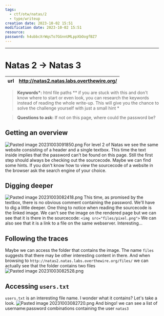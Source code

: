 ```yaml
---
tags:
  - ctf/otw/natas/2
  - type/writeup
creation date: 2023-10-02 15:51
modification date: 2023-10-02 15:51
resource: 
password: h4ubbcXrWqsTo7GGnnUMLppXbOogfBZ7
---
```

---
# Natas 2 -> Natas 3

| url |http://natas2.natas.labs.overthewire.org/|
| ---| --|

> **Keywords\*:** html file paths 
> *\*  if you are stuck with this and don't know where to start or even look, you can research the keywords instead of reading the whole write-up. This will give you the chance to solve the challenge yourself with just a small hint *

> **Questions to ask:**
> If not on this page, where could the password be?

## Getting an overview
![Pasted image 20231003091850.png](Pasted%20image%2020231003091850.png)
For level 2 of Natas we see the same website consisting of a header and a single textbox. This time the text inside implies that the password can't be found on this page. Still the first step should always be checking out the sourcecode. Maybe we can find some hints. If you don't know how to view the sourcecode of a website in the browser ask the search engine of your choice.
## Digging deeper  
![Pasted image 20231003082418.png](Pasted%20image%2020231003082418.png) 
This time, as promised by the textbox, there is no obvious comment containing the password. We'll have to dig a little deeper. 
One thing to notice when reading the sourcecode is the linked image. We can't see the image on the rendered page but we can see that it is there in the sourcecode:
`<img src="files/pixel.png">`
We can also see that it is a link to a file on the same webserver. 
Interesting...
## Following the traces
Maybe we can access the folder that contains the image. The name `files` suggests that there may be other interesting content in there.
And when browsing to `http://natas2.natas.labs.overthewire.org/files/` we can actually see that the folder contains two files
  ![Pasted image 20231003082528.png](Pasted%20image%2020231003082528.png)
## Accessing `users.txt`
`users.txt` is an interesting file name. I wonder what it contains? Let's take a look.
![Pasted image 20231003082720.png](Pasted%20image%2020231003082720.png)
And bingo! we can see a list of username:password combinations containing the user `natas3`